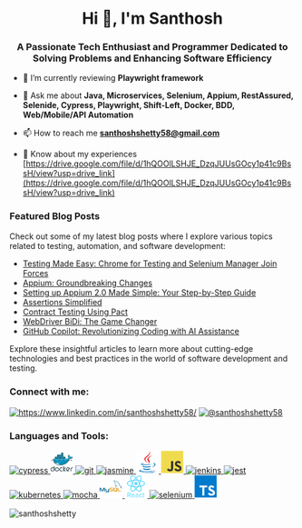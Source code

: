 <h1 align="center">Hi 👋, I'm Santhosh</h1>
<h3 align="center">A Passionate Tech Enthusiast and Programmer Dedicated to Solving Problems and Enhancing Software Efficiency</h3>

- 🔭 I’m currently reviewing **Playwright framework**

- 💬 Ask me about **Java, Microservices, Selenium, Appium, RestAssured, Selenide, Cypress, Playwright, Shift-Left, Docker, BDD, Web/Mobile/API Automation**

- 📫 How to reach me **santhoshshetty58@gmail.com**

- 📄 Know about my experiences [https://drive.google.com/file/d/1hQOOlLSHJE_DzqJUUsGOcy1p41c9BssH/view?usp=drive_link](https://drive.google.com/file/d/1hQOOlLSHJE_DzqJUUsGOcy1p41c9BssH/view?usp=drive_link)

### Featured Blog Posts
Check out some of my latest blog posts where I explore various topics related to testing, automation, and software development:

- [Testing Made Easy: Chrome for Testing and Selenium Manager Join Forces](https://medium.com/@santhoshshetty58/testing-made-easy-chrome-for-testing-and-selenium-manager-join-forces-3e610764bc4a)
- [Appium: Groundbreaking Changes](https://medium.com/@santhoshshetty58/appium-groundbreaking-changes-e996d6de8139)
- [Setting up Appium 2.0 Made Simple: Your Step-by-Step Guide](https://medium.com/@santhoshshetty58/setting-up-appium-2-0-made-simple-your-step-by-step-guide-7ebe13e57669)
- [Assertions Simplified](https://medium.com/@santhoshshetty58/assertions-simplified-63a0f0b52952)
- [Contract Testing Using Pact](https://medium.com/@santhoshshetty58/contract-testing-using-pact-a0caddc08bed)
- [WebDriver BiDi: The Game Changer](https://medium.com/@santhoshshetty58/webdriver-bidi-the-game-changer-603bb2d51831)
- [GitHub Copilot: Revolutionizing Coding with AI Assistance](https://medium.com/@santhoshshetty58/gitub-copilot-revolutionizing-coding-with-ai-assistance-bef2b8b4a291)

Explore these insightful articles to learn more about cutting-edge technologies and best practices in the world of software development and testing.

<h3 align="left">Connect with me:</h3>
<p align="left">
<a href="https://linkedin.com/in/https://www.linkedin.com/in/santhoshshetty58/" target="blank"><img align="center" src="https://raw.githubusercontent.com/rahuldkjain/github-profile-readme-generator/master/src/images/icons/Social/linked-in-alt.svg" alt="https://www.linkedin.com/in/santhoshshetty58/" height="30" width="40" /></a>
<a href="https://medium.com/@santhoshshetty58" target="blank"><img align="center" src="https://raw.githubusercontent.com/rahuldkjain/github-profile-readme-generator/master/src/images/icons/Social/medium.svg" alt="@santhoshshetty58" height="30" width="40" /></a>
</p>

<h3 align="left">Languages and Tools:</h3>
<p align="left"> <a href="https://www.cypress.io" target="_blank" rel="noreferrer"> <img src="https://raw.githubusercontent.com/simple-icons/simple-icons/6e46ec1fc23b60c8fd0d2f2ff46db82e16dbd75f/icons/cypress.svg" alt="cypress" width="40" height="40"/> </a> <a href="https://www.docker.com/" target="_blank" rel="noreferrer"> <img src="https://raw.githubusercontent.com/devicons/devicon/master/icons/docker/docker-original-wordmark.svg" alt="docker" width="40" height="40"/> </a> <a href="https://git-scm.com/" target="_blank" rel="noreferrer"> <img src="https://www.vectorlogo.zone/logos/git-scm/git-scm-icon.svg" alt="git" width="40" height="40"/> </a> <a href="https://jasmine.github.io/" target="_blank" rel="noreferrer"> <img src="https://www.vectorlogo.zone/logos/jasmine/jasmine-icon.svg" alt="jasmine" width="40" height="40"/> </a> <a href="https://www.java.com" target="_blank" rel="noreferrer"> <img src="https://raw.githubusercontent.com/devicons/devicon/master/icons/java/java-original.svg" alt="java" width="40" height="40"/> </a> <a href="https://developer.mozilla.org/en-US/docs/Web/JavaScript" target="_blank" rel="noreferrer"> <img src="https://raw.githubusercontent.com/devicons/devicon/master/icons/javascript/javascript-original.svg" alt="javascript" width="40" height="40"/> </a> <a href="https://www.jenkins.io" target="_blank" rel="noreferrer"> <img src="https://www.vectorlogo.zone/logos/jenkins/jenkins-icon.svg" alt="jenkins" width="40" height="40"/> </a> <a href="https://jestjs.io" target="_blank" rel="noreferrer"> <img src="https://www.vectorlogo.zone/logos/jestjsio/jestjsio-icon.svg" alt="jest" width="40" height="40"/> </a> <a href="https://kubernetes.io" target="_blank" rel="noreferrer"> <img src="https://www.vectorlogo.zone/logos/kubernetes/kubernetes-icon.svg" alt="kubernetes" width="40" height="40"/> </a> <a href="https://mochajs.org" target="_blank" rel="noreferrer"> <img src="https://www.vectorlogo.zone/logos/mochajs/mochajs-icon.svg" alt="mocha" width="40" height="40"/> </a> <a href="https://www.mysql.com/" target="_blank" rel="noreferrer"> <img src="https://raw.githubusercontent.com/devicons/devicon/master/icons/mysql/mysql-original-wordmark.svg" alt="mysql" width="40" height="40"/> </a> <a href="https://reactjs.org/" target="_blank" rel="noreferrer"> <img src="https://raw.githubusercontent.com/devicons/devicon/master/icons/react/react-original-wordmark.svg" alt="react" width="40" height="40"/> </a> <a href="https://www.selenium.dev" target="_blank" rel="noreferrer"> <img src="https://raw.githubusercontent.com/detain/svg-logos/780f25886640cef088af994181646db2f6b1a3f8/svg/selenium-logo.svg" alt="selenium" width="40" height="40"/> </a> <a href="https://www.typescriptlang.org/" target="_blank" rel="noreferrer"> <img src="https://raw.githubusercontent.com/devicons/devicon/master/icons/typescript/typescript-original.svg" alt="typescript" width="40" height="40"/> </a> </p>

<p><img align="center" src="https://github-readme-stats.vercel.app/api/top-langs?username=santhoshshetty&show_icons=true&locale=en&layout=compact" alt="santhoshshetty" /></p>
